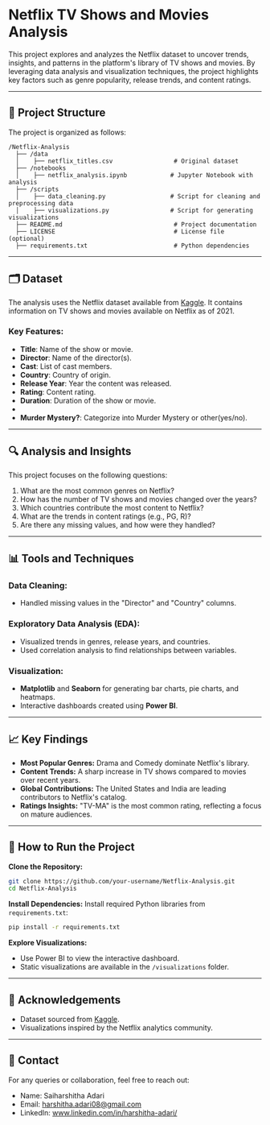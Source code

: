 # Netflix TV Shows and Movies Analysis

This project explores and analyzes the Netflix dataset to uncover trends, insights, and patterns in the platform's library of TV shows and movies. By leveraging data analysis and visualization techniques, the project highlights key factors such as genre popularity, release trends, and content ratings.

---

## 📂 Project Structure

The project is organized as follows:

```
/Netflix-Analysis
  ├── /data
  │    ├── netflix_titles.csv                 # Original dataset
  ├── /notebooks
  │    ├── netflix_analysis.ipynb            # Jupyter Notebook with analysis
  ├── /scripts
  │    ├── data_cleaning.py                  # Script for cleaning and preprocessing data
  │    ├── visualizations.py                 # Script for generating visualizations
  ├── README.md                               # Project documentation
  ├── LICENSE                                 # License file (optional)
  ├── requirements.txt                        # Python dependencies
```

---

## 🗂 Dataset

The analysis uses the Netflix dataset available from [Kaggle](https://www.kaggle.com/shivamb/netflix-shows). It contains information on TV shows and movies available on Netflix as of 2021.

### **Key Features:**
- **Title**: Name of the show or movie.
- **Director**: Name of the director(s).
- **Cast**: List of cast members.
- **Country**: Country of origin.
- **Release Year**: Year the content was released.
- **Rating**: Content rating.
- **Duration**: Duration of the show or movie.
- 
- **Murder Mystery?**: Categorize into Murder Mystery or other(yes/no).

---

## 🔍 Analysis and Insights

This project focuses on the following questions:
1. What are the most common genres on Netflix?
2. How has the number of TV shows and movies changed over the years?
3. Which countries contribute the most content to Netflix?
4. What are the trends in content ratings (e.g., PG, R)?
5. Are there any missing values, and how were they handled?

---

## 📊 Tools and Techniques

### **Data Cleaning:**
- Handled missing values in the "Director" and "Country" columns.

### **Exploratory Data Analysis (EDA):**
- Visualized trends in genres, release years, and countries.
- Used correlation analysis to find relationships between variables.

### **Visualization:**
- **Matplotlib** and **Seaborn** for generating bar charts, pie charts, and heatmaps.
- Interactive dashboards created using **Power BI**.

---

## 📈 Key Findings

- **Most Popular Genres:** Drama and Comedy dominate Netflix's library.
- **Content Trends:** A sharp increase in TV shows compared to movies over recent years.
- **Global Contributions:** The United States and India are leading contributors to Netflix's catalog.
- **Ratings Insights:** "TV-MA" is the most common rating, reflecting a focus on mature audiences.

---

## 🚀 How to Run the Project

**Clone the Repository:**
   ```bash
   git clone https://github.com/your-username/Netflix-Analysis.git
   cd Netflix-Analysis
   ```

**Install Dependencies:**
   Install required Python libraries from `requirements.txt`:
   ```bash
   pip install -r requirements.txt
   ```

**Explore Visualizations:**
   - Use Power BI to view the interactive dashboard.
   - Static visualizations are available in the `/visualizations` folder.

---


## 🙌 Acknowledgements

- Dataset sourced from [Kaggle](https://www.kaggle.com/shivamb/netflix-shows).
- Visualizations inspired by the Netflix analytics community.

---

## 📧 Contact

For any queries or collaboration, feel free to reach out:
- Name: Saiharshitha Adari
- Email: harshitha.adari08@gmail.com
- LinkedIn: www.linkedin.com/in/harshitha-adari/
```
